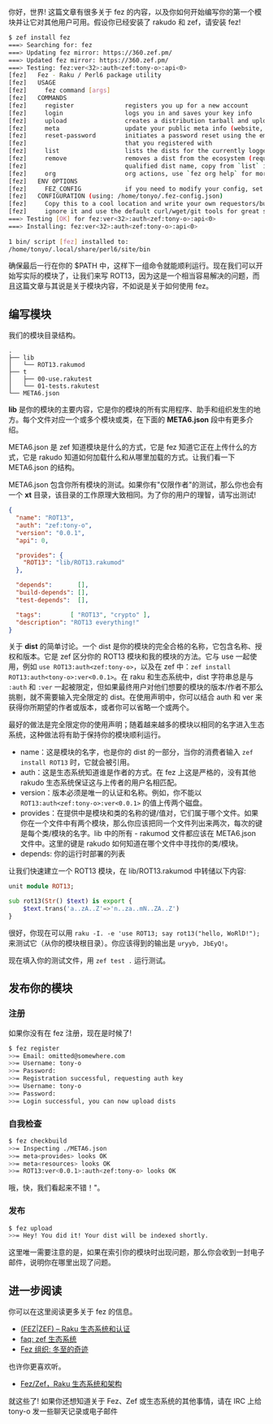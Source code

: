 你好，世界! 这篇文章有很多关于 fez 的内容，以及你如何开始编写你的第一个模块并让它对其他用户可用。假设你已经安装了 rakudo 和 zef，请安装 fez!

```bash
$ zef install fez
===> Searching for: fez
===> Updating fez mirror: https://360.zef.pm/
===> Updated fez mirror: https://360.zef.pm/
===> Testing: fez:ver<32>:auth<zef:tony-o>:api<0>
[fez]   Fez - Raku / Perl6 package utility
[fez]   USAGE
[fez]     fez command [args]
[fez]   COMMANDS
[fez]     register              registers you up for a new account
[fez]     login                 logs you in and saves your key info
[fez]     upload                creates a distribution tarball and uploads
[fez]     meta                  update your public meta info (website, email, name)
[fez]     reset-password        initiates a password reset using the email
[fez]                           that you registered with
[fez]     list                  lists the dists for the currently logged in user
[fez]     remove                removes a dist from the ecosystem (requires fully
[fez]                           qualified dist name, copy from `list` if in doubt)
[fez]     org                   org actions, use `fez org help` for more info
[fez]   ENV OPTIONS
[fez]     FEZ_CONFIG            if you need to modify your config, set this env var
[fez]   CONFIGURATION (using: /home/tonyo/.fez-config.json)
[fez]     Copy this to a cool location and write your own requestors/bundlers or
[fez]     ignore it and use the default curl/wget/git tools for great success.
===> Testing [OK] for fez:ver<32>:auth<zef:tony-o>:api<0>
===> Installing: fez:ver<32>:auth<zef:tony-o>:api<0>
 
1 bin/ script [fez] installed to:
/home/tonyo/.local/share/perl6/site/bin
```

确保最后一行在你的 $PATH 中，这样下一组命令就能顺利运行。现在我们可以开始写实际的模块了，让我们来写 ROT13，因为这是一个相当容易解决的问题，而且这篇文章与其说是关于模块内容，不如说是关于如何使用 fez。

## 编写模块

我们的模块目录结构。

```
.
├── lib
│   └── ROT13.rakumod
├── t
│   ├── 00-use.rakutest
│   └── 01-tests.rakutest
└── META6.json
```

**lib** 是你的模块的主要内容，它是你的模块的所有实用程序、助手和组织发生的地方。每个文件对应一个或多个模块或类，在下面的 **META6.json** 段中有更多介绍。

META6.json 是 zef 知道模块是什么的方式，它是 fez 知道它正在上传什么的方式，它是 rakudo 知道如何加载什么和从哪里加载的方式。让我们看一下 META6.json 的结构。

META6.json 包含你所有模块的测试。如果你有"仅限作者"的测试，那么你也会有一个 **xt** 目录，该目录的工作原理大致相同。为了你的用户的理智，请写出测试!

```json
{
  "name": "ROT13",
  "auth": "zef:tony-o",
  "version": "0.0.1",
  "api": 0,

  "provides": {
    "ROT13": "lib/ROT13.rakumod"
  },

  "depends":       [],
  "build-depends": [],
  "test-depends":  [],

  "tags":        [ "ROT13", "crypto" ],
  "description": "ROT13 everything!"
}
```

关于 **dist** 的简单讨论。一个 dist 是你的模块的完全合格的名称，它包含名称、授权和版本。它是 zef 区分你的 ROT13 模块和我的模块的方法。它与 use 一起使用，例如 `use ROT13:auth<zef:tony-o>`，以及在 zef 中：`zef install ROT13:auth<tony-o>:ver<0.0.1>`。在 raku 和生态系统中，dist 字符串总是与 `:auth` 和 `:ver` 一起被限定，但如果最终用户对他们想要的模块的版本/作者不那么挑剔，就不需要输入完全限定的 dist。在使用声明中，你可以结合 auth 和 ver 来获得你所期望的作者或版本，或者你可以省略一个或两个。

最好的做法是完全限定你的使用声明；随着越来越多的模块以相同的名字进入生态系统，这种做法将有助于保持你的模块顺利运行。

- name：这是模块的名字，也是你的 dist 的一部分，当你的消费者输入 `zef install ROT13` 时，它就会被引用。
- auth：这是生态系统知道谁是作者的方式。在 fez 上这是严格的，没有其他 rakudo 生态系统保证这与上传者的用户名相匹配。
- version：版本必须是唯一的认证和名称。例如，你不能以 `ROT13:auth<zef:tony-o>:ver<0.0.1>` 的值上传两个磁盘。
- provides：在提供中是模块和类的名称的键/值对，它们属于哪个文件。如果你在一个文件中有两个模块，那么你应该把同一个文件列出来两次，每次的键是每个类/模块的名字。lib 中的所有 - rakumod 文件都应该在 META6.json 文件中。这里的键是 rakudo 如何知道在哪个文件中寻找你的类/模块。
- depends: 你的运行时部署的列表

让我们快速建立一个 ROT13 模块，在 lib/ROT13.rakumod 中转储以下内容:

```raku
unit module ROT13;

sub rot13(Str() $text) is export {
    $text.trans('a..zA..Z'=>'n..za..mN..ZA..Z')
}
```

很好，你现在可以用 `raku -I. -e 'use ROT13; say rot13("hello, WoRlD!");` 来测试它（从你的模块根目录）。你应该得到的输出是 `uryyb, JbEyQ!`。

现在填入你的测试文件，用 `zef test .` 运行测试。

## 发布你的模块

### 注册

如果你没有在 fez 注册，现在是时候了!

```bash
$ fez register
>>= Email: omitted@somewhere.com
>>= Username: tony-o
>>= Password:
>>= Registration successful, requesting auth key
>>= Username: tony-o
>>= Password:
>>= Login successful, you can now upload dists
```

### 自我检查

```bash
$ fez checkbuild
>>= Inspecting ./META6.json
>>= meta<provides> looks OK
>>= meta<resources> looks OK
>>= ROT13:ver<0.0.1>:auth<zef:tony-o> looks OK
```

哦，快，我们看起来不错！"。

### 发布

```bash
$ fez upload
>>= Hey! You did it! Your dist will be indexed shortly.
```

这里唯一需要注意的是，如果在索引你的模块时出现问题，那么你会收到一封电子邮件，说明你在哪里出现了问题。

## 进一步阅读

你可以在这里阅读更多关于 fez 的信息。

- [(FEZ|ZEF) – Raku 生态系统和认证](https://deathbykeystroke.com/articles/20210116-fezzef---a-raku-ecosystem-and-auth.html)
- [faq: zef 生态系统](https://deathbykeystroke.com/articles/20210120-faq-zef-ecosystem.html)
- [Fez 组织: 冬至的奇迹](https://deathbykeystroke.com/articles/20211220-fez-orgs-a-winter-solstice-miracle.html)

也许你更喜欢听。

- [Fez/Zef，Raku 生态系统和架构](https://conf.raku.org/talk/143)

就这些了! 如果你还想知道关于 Fez、Zef 或生态系统的其他事情，请在 IRC 上给 tony-o 发一些聊天记录或电子邮件